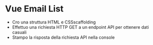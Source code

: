 # Vue Email List
- Cro una struttura HTML e CSSscaffolding
- Effettuo una richiesta HTTP GET a un endpoint API per ottenere dati casuali
- Stampo la risposta della richiesta API nella console